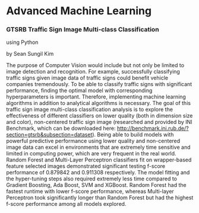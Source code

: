 # Advanced Machine Learning

### GTSRB Traffic Sign Image Multi-class Classification
using Python

by Sean Sungil Kim

The purpose of Computer Vision would include but not only be limited to image detection and recognition. For example, successfully classifying traffic signs given image data of traffic signs could benefit vehicle companies tremendously. To be able to classify traffic signs with significant performance, finding the optimal model with corresponding hyperparameters is important. Therefore, implementing machine learning algorithms in addition to analytical algorithms is necessary. The goal of this traffic sign image multi-class classification analysis is to explore the effectiveness of different classifiers on lower quality (both in dimension size and color), non-centered traffic sign image (researched and provided by INI Benchmark, which can be downloaded here: http://benchmark.ini.rub.de/?section=gtsrb&subsection=dataset). Being able to build models with powerful predictive performance using lower quality and non-centered image data can excel in environments that are extremely time sensitive and limited in computing power, which are very frequent in the real world. Random Forest and Multi-Layer Perceptron classifiers fit on wrapper-based feature selected images demonstrated significant testing f-score performance of 0.879842 and 0.911308 respectively. The model fitting and the hyper-tuning steps also required extremely less time compared to Gradient Boosting, Ada Boost, SVM and XGBoost. Random Forest had the fastest runtime with lower f-score performance, whereas Multi-layer Perceptron took significantly longer than Random Forest but had the highest f-score performance among all models explored.
